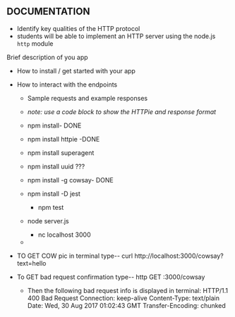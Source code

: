 ## DOCUMENTATION


* Identify key qualities of the HTTP protocol
* students will be able to implement an HTTP server using the node.js `http` module

Brief description of you app
- How to install / get started with your app
- How to interact with the endpoints
  - Sample requests and example responses
  - _note: use a code block to show the HTTPie and response format_


  - npm install- DONE
  - npm install httpie -DONE
  - npm install superagent
  - npm install uuid ???
  - npm install -g cowsay- DONE
  - npm install -D jest
    - npm test
  - node server.js
    - nc localhost 3000
  -

- TO GET COW pic in terminal type-- curl http://localhost:3000/cowsay?text=hello
- To GET bad request confirmation type-- http GET :3000/cowsay
  - Then the following bad request info is displayed in terminal:
    HTTP/1.1 400 Bad Request
    Connection: keep-alive
    Content-Type: text/plain
    Date: Wed, 30 Aug 2017 01:02:43 GMT
    Transfer-Encoding: chunked
